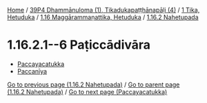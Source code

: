 
[Home](/) / [39P4 Dhammānuloma (1), Tikadukapaṭṭhānapāḷi (4)](../../...md) / [1 Tika, Hetuduka](../...md) / [1.16 Maggārammaṇattika, Hetuduka](...md) / [1.16.2 Nahetupada](../39P4/1/1.16/1.16.2.md)

# 1.16.2.1--6 Paṭiccādivāra

* [Paccayacatukka](1.16.2.1--6/Paccayacatukka.md)
* [Paccanīya](1.16.2.1--6/Paccaniya.md)

[Go to previous page (1.16.2 Nahetupada)](../39P4/1/1.16/1.16.2.md) / [Go to parent page (1.16.2 Nahetupada)](../39P4/1/1.16/1.16.2.md) / [Go to next page (Paccayacatukka)](1.16.2.1--6/Paccayacatukka.md)


